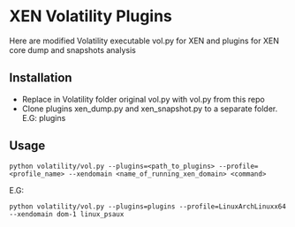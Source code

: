 XEN Volatility Plugins
======================

Here are modified Volatility executable vol.py for XEN and plugins for XEN core dump and snapshots analysis

Installation
------------

* Replace in Volatility folder original vol.py with vol.py from this repo
* Clone plugins xen_dump.py and xen_snapshot.py to a separate folder. E.G: plugins

Usage
-----
```
python volatility/vol.py --plugins=<path_to_plugins> --profile=<profile_name> --xendomain <name_of_running_xen_domain> <command>
```

E.G:
```
python volatility/vol.py --plugins=plugins --profile=LinuxArchLinuxx64 --xendomain dom-1 linux_psaux
```
